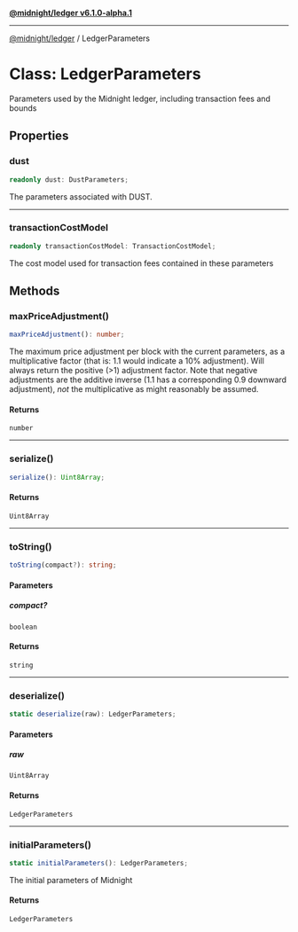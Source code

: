 [**@midnight/ledger v6.1.0-alpha.1**](../README.md)

***

[@midnight/ledger](../globals.md) / LedgerParameters

# Class: LedgerParameters

Parameters used by the Midnight ledger, including transaction fees and
bounds

## Properties

### dust

```ts
readonly dust: DustParameters;
```

The parameters associated with DUST.

***

### transactionCostModel

```ts
readonly transactionCostModel: TransactionCostModel;
```

The cost model used for transaction fees contained in these parameters

## Methods

### maxPriceAdjustment()

```ts
maxPriceAdjustment(): number;
```

The maximum price adjustment per block with the current parameters, as a multiplicative
factor (that is: 1.1 would indicate a 10% adjustment). Will always return the positive (>1)
adjustment factor. Note that negative adjustments are the additive inverse (1.1 has a
corresponding 0.9 downward adjustment), *not* the multiplicative as might reasonably be
assumed.

#### Returns

`number`

***

### serialize()

```ts
serialize(): Uint8Array;
```

#### Returns

`Uint8Array`

***

### toString()

```ts
toString(compact?): string;
```

#### Parameters

##### compact?

`boolean`

#### Returns

`string`

***

### deserialize()

```ts
static deserialize(raw): LedgerParameters;
```

#### Parameters

##### raw

`Uint8Array`

#### Returns

`LedgerParameters`

***

### initialParameters()

```ts
static initialParameters(): LedgerParameters;
```

The initial parameters of Midnight

#### Returns

`LedgerParameters`
